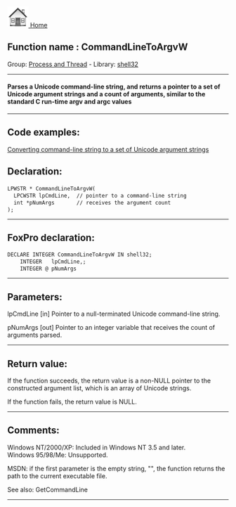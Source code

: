 [<img src="../../images/home.png"> Home ](https://github.com/VFPX/Win32API)  

## Function name : CommandLineToArgvW
Group: [Process and Thread](../../functions_group.md#Process_and_Thread)  -  Library: [shell32](../../../libraries.md#shell32)  
***  


#### Parses a Unicode command-line string, and returns a pointer to a set of Unicode argument strings and a count of arguments, similar to the standard C run-time argv and argc values
***  


## Code examples:
[Converting command-line string to a set of Unicode argument strings](../../samples/sample_212.md)  

## Declaration:
```foxpro  
LPWSTR * CommandLineToArgvW(
  LPCWSTR lpCmdLine,  // pointer to a command-line string
  int *pNumArgs       // receives the argument count
);  
```  
***  


## FoxPro declaration:
```foxpro  
DECLARE INTEGER CommandLineToArgvW IN shell32;
	INTEGER   lpCmdLine,;
	INTEGER @ pNumArgs  
```  
***  


## Parameters:
lpCmdLine 
[in] Pointer to a null-terminated Unicode command-line string. 

pNumArgs 
[out] Pointer to an integer variable that receives the count of arguments parsed. 
  
***  


## Return value:
If the function succeeds, the return value is a non-NULL pointer to the constructed argument list, which is an array of Unicode strings. 

If the function fails, the return value is NULL.   
***  


## Comments:
Windows NT/2000/XP: Included in Windows NT 3.5 and later.  
Windows 95/98/Me: Unsupported.  
  
MSDN: if the first parameter is the empty string, "", the function returns the path to the current executable file.   
  
See also: GetCommandLine   
  
***  

